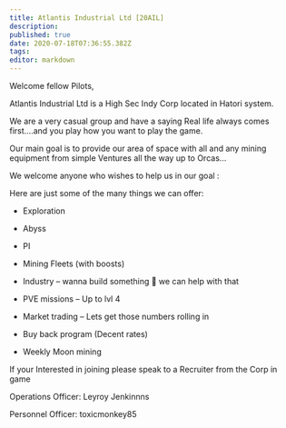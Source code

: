 ```yaml
---
title: Atlantis Industrial Ltd [20AIL]
description: 
published: true
date: 2020-07-18T07:36:55.382Z
tags: 
editor: markdown
---
```


Welcome fellow Pilots,

Atlantis Industrial Ltd is a High Sec Indy Corp located in Hatori system.

We are a very casual group and have a saying Real life always comes first….and you play how you want to play the game.

Our main goal is to provide our area of space with all and any mining equipment from simple Ventures all the way up to Orcas…

 
We welcome anyone who wishes to help us in our goal :

Here are just some of the many things we can offer:

- Exploration

- Abyss

- PI

- Mining Fleets (with boosts)

- Industry – wanna build something 🙂 we can help with that

- PVE missions – Up to lvl 4

- Market trading – Lets get those numbers rolling in

- Buy back program (Decent rates)

- Weekly Moon mining

 

If your Interested in joining please speak to a Recruiter from the Corp in game

Operations Officer: Leyroy  Jenkinnns

Personnel Officer: toxicmonkey85
